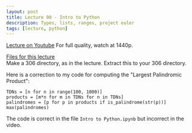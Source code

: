 ```yaml
---
layout: post
title: Lecture 00 - Intro to Python
description: Types, lists, ranges, project euler
tags: [lecture, python]
---
```


[Lecture on Youtube](https://www.youtube.com/watch?v=TBxRXhuGF-w)
For full quality, watch at 1440p.

[Files for this lecture](https://buffalo.box.com/s/qy79n3s4bhpip3cfu9eobacl4ekgr1h5)  
Make a 306 directory, as in the lecture. Extract this to your 306 directory.

Here is a correction to my code for computing the "Largest Palindromic Product":

	TDNs = [n for n in range(100, 1000)]
	products = [m*n for m in TDNs for n in TDNs]
	palindromes = [p for p in products if is_palindrome(str(p))]
	max(palindromes)

The code is correct in the file `Intro to Python.ipynb` but incorrect in the video.